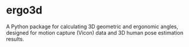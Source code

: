 # ergo3d
A Python package for calculating 3D geometric and ergonomic angles, designed for motion capture (Vicon) data and 3D human pose estimation results. 
